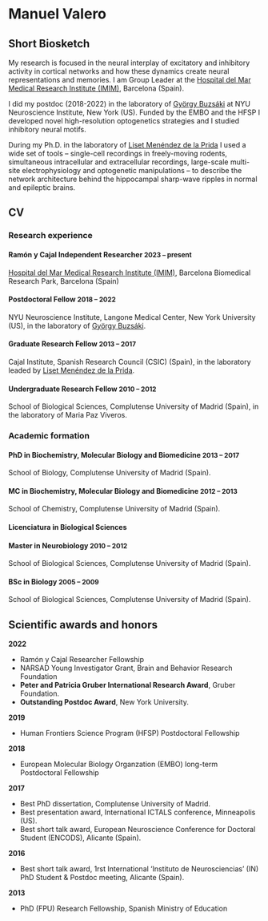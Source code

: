 # Manuel Valero

## Short Biosketch

My research is focused in the neural interplay of excitatory and inhibitory activity in cortical networks and how these dynamics create neural representations and memories. I am Group Leader at the [Hospital del Mar Medical Research Institute (IMIM)](https://www.imim.es/en_index.html), Barcelona (Spain).

I did my postdoc (2018-2022) in the laboratory of [György Buzsáki](https://buzsakilab.com/wp/) at NYU Neuroscience Institute, New York (US). Funded by the EMBO and the HFSP I developed novel high-resolution optogenetics strategies and I studied inhibitory neural motifs.

During my Ph.D. in the laboratory of [Liset Menéndez de la Prida](http://hippo-circuitlab.es) I used a wide set of
tools – single-cell recordings in freely-moving rodents, simultaneous intracellular and
extracellular recordings, large-scale multi-site electrophysiology and optogenetic manipulations – to describe the network architecture behind the hippocampal sharp-wave ripples in normal and epileptic brains.

## CV

### Research experience

#### Ramón y Cajal Independent Researcher **<font size = "2"> 2023 – present </font>**

[Hospital del Mar Medical Research Institute (IMIM)](https://www.imim.es/en_index.html), Barcelona Biomedical Research Park, Barcelona (Spain)

#### Postdoctoral Fellow **<font size = "2">2018 – 2022</font>**

NYU Neuroscience Institute, Langone Medical Center, New York University (US), in the laboratory of [György Buzsáki](https://buzsakilab.com/wp/).

#### Graduate Research Fellow **<font size = "2">2013 – 2017</font>**

Cajal Institute, Spanish Research Council (CSIC) (Spain), in the laboratory leaded by [Liset Menéndez de la Prida](http://hippo-circuitlab.es).

#### Undergraduate Research Fellow **<font size = "2">2010 – 2012</font>**

School of Biological Sciences, Complutense University of Madrid (Spain), in the laboratory of Maria Paz Viveros.

### Academic formation

#### PhD in Biochemistry, Molecular Biology and Biomedicine **<font size = "2"> 2013 – 2017 </font>**

School of Biology, Complutense University of Madrid (Spain).

#### MC in Biochemistry, Molecular Biology and Biomedicine **<font size = "2"> 2012 – 2013 </font>**

School of Chemistry, Complutense University of Madrid (Spain).

#### Licenciatura in Biological Sciences

#### Master in Neurobiology **<font size = "2"> 2010 – 2012 </font>**

School of Biological Sciences, Complutense University of Madrid (Spain).

#### BSc in Biology **<font size = "2"> 2005 – 2009 </font>**

School of Biological Sciences, Complutense University of Madrid (Spain).

## Scientific awards and honors

**2022**

- Ramón y Cajal Researcher Fellowship
- NARSAD Young Investigator Grant, Brain and
  Behavior Research Foundation
- **Peter and Patricia Gruber International Research Award**, Gruber Foundation.
- **Outstanding Postdoc Award**, New York University.

**2019**

- Human Frontiers Science Program (HFSP) Postdoctoral Fellowship

**2018**

- European Molecular Biology Organzation (EMBO)
  long-term Postdoctoral Fellowship

**2017**

- Best PhD dissertation, Complutense University of Madrid.
- Best presentation award, International ICTALS conference, Minneapolis (US).
- Best short talk award, European Neuroscience Conference for Doctoral Student (ENCODS), Alicante (Spain).

**2016**

- Best short talk award, 1rst International ‘Instituto de Neurosciencias’ (IN) PhD Student & Postdoc meeting, Alicante (Spain).

**2013**

- PhD (FPU) Research Fellowship, Spanish Ministry of Education
